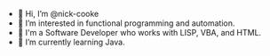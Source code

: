 - 👋 Hi, I’m @nick-cooke
- 👀 I’m interested in functional programming and automation.
- 🙈 I'm a Software Developer who works with LISP, VBA, and HTML.
- 🌱 I’m currently learning Java.
